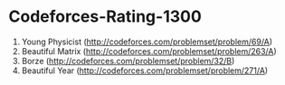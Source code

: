 # Codeforces-Rating-1300

1. Young Physicist (http://codeforces.com/problemset/problem/69/A)
2. Beautiful Matrix (http://codeforces.com/problemset/problem/263/A)
4. Borze (http://codeforces.com/problemset/problem/32/B)
5. Beautiful Year (http://codeforces.com/problemset/problem/271/A)